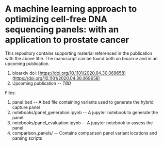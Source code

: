 # A machine learning approach to optimizing cell-free DNA sequencing panels: with an application to prostate cancer

This repository contains supporting material referenced in the publication with the above title. The manuscript can be found both on bioarxiv and in an upcoming publication. 

1. bioarxiv doi: [https://doi.org/10.1101/2020.04.30.069658](https://doi.org/10.1101/2020.04.30.069658)
2. Upcoming publication -- _TBD_


Files: 

1.  panel.bed -- A bed file containing variants used to generate the hybrid capture panel
2.  notebooks/panel_generation.ipynb -- A jupyter notebook to generate the panel 
3.  notebooks/panel_evaluation.ipynb -- A jupyter notebook to assess the panel
4.  comparison_panels/ -- Contains comparison panel variant locations and parsing scripts 
